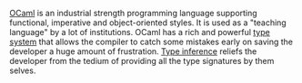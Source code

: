 [OCaml](https://ocaml.org/) is an industrial strength programming language
supporting functional, imperative and object-oriented styles. It is used as a
"teaching language" by a lot of institutions. OCaml has a rich and powerful 
[type system](https://en.wikipedia.org/wiki/Type_system) that allows the
compiler to catch some mistakes early on saving the developer a huge amount of
frustration. [Type inference](https://en.wikipedia.org/wiki/Type_inference)
reliefs the developer from the tedium of providing all the type signatures by
them selves.
